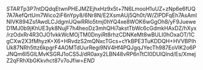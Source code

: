 $START$p3P7ntDQdqEtwnPHEJMZEjhxHz9x5t+7N6LmooH1uUZ+zNp6e6fUQ7A7AefQrtUm7Wico2iF6nYpy8/6Nr8N/E2XsmAUj5Qh0t/W/ZlPDFqEh7AsAmlNIVK894ZsfAwdLCJdgmUQwRRIo5tmj0hYQ4xe8WOK6wGgOh8/yF9JueweD1MJ0b9jKhUE3yk8NujF7h4heoDz3mhQHi7akstTbWc6cGdmkHAxDZ/hXyx/rzOdxRr4R3OJO1vkkWcMOjTM0DnyiRt8rhzCDNKeMt8wBULI0hOxaOT/1CgCXw2X3fMhyzK+X6+HRvdzS2mQNxcTGcs+cYkBPE3TuKDDQH+HVVBPIhUk87NRh5ttz6kpgrF4AOMTdUurRegi9NV4Hf4PQJgqJYecTh987EoVlK2o6PJNQm6l5GlLMvKSGRJ1oCS5J/dR0axy2LBN48vRP6nTtCI0DUlQlnd/Es/XmejZ2qFRhXbGKkvhct87v7oJfiw=$END$